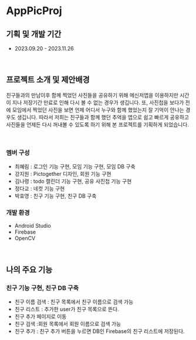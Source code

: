 # AppPicProj

## 기획 및 개발 기간
* 2023.09.20 - 2023.11.26

<br>

## 프로젝트 소개 및 제안배경
 친구들과의 만남이후 함께 찍었던 사진들을 공유하기 위해 메신저앱을 이용하지만 시간이 지나 저장기간 만료로 인해 다시 볼 수 없는 경우가 생깁니다. 또, 사진첩을 보다가 전에 모임에서 찍었던 사진을 보면 언제 어디서 누구와 함께 했었는지 잘 기억이 안나는 경우도 생깁니다. 따라서 저희는 친구들과 함께 했던 추억을 앱으로 쉽고 빠르게 공유하고 사진들을 언제든 다시 꺼내볼 수 있도록 하기 위해 본 프로젝트를 기획하게 되었습니다. 

<br>

### 멤버 구성
- 최혜림 : 로그인 기능 구현, 모임 기능 구현, 모임 DB 구축
- 강지원 : Pictogether 디자인, 회원 기능 구현
- 김나령 : todo 캘린더 기능 구현, 공유 사진첩 기능 구현
- 정다교 : 네컷 기능 구현
- 박효영 : 친구 기능 구현, 친구 DB 구축

### 개발 환경
- Android Studio
- Firebase
- OpenCV

<br>

## 나의 주요 기능
### 친구 기능 구현, 친구 DB 구축
- 친구 이름 검색 : 친구 목록에서 친구 이름으로 검색 가능
- 친구 리스트 : 추가한 user가 친구 목록으로 뜬다.
- 친구 추가 페이지로 이동
- 친구 검색 :회원 목록에서 회원 이름으로 검색 가능
- 친구 추가 : 친구 추가 버튼을 누르면 DB인 Firebase의 친구 리스트에 저장된다.

